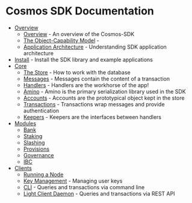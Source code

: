 # Cosmos SDK Documentation

- [Overview](overview) 
    - [Overview](overview/overview.md) - An overview of the Cosmos-SDK
    - [The Object-Capability Model](overview/capabilities.md) - 
    - [Application Architecture](overview/apps.md) - Understanding SDK
      application architecture
- [Install](install.md) - Install the SDK library and example applications
- [Core](core)
    - [The Store](core/store.md) - How to work with the database 
    - [Messages](core/messages.md) - Messages contain the content of a transaction
    - [Handlers](core/handlers.md) - Handlers are the workhorse of the app!
    - [Amino](core/amino.md) - Amino is the primary serialization library used in the SDK
    - [Accounts](core/accounts.md) - Accounts are the prototypical object kept in the store
    - [Transactions](core/transactions.md) - Transactions wrap messages and provide authentication
    - [Keepers](core/keepers.md) - Keepers are the interfaces between handlers
- [Modules](modules)
    - [Bank](modules/bank.md)
    - [Staking](modules/staking.md)
    - [Slashing](modules/slashing.md)
    - [Provisions](modules/provisions.md)
    - [Governance](modules/governance.md)
    - [IBC](modules/ibc.md)
- [Clients](clients)
    - [Running a Node](clients/node.md)
    - [Key Management](clients/keys.md) - Managing user keys
    - [CLI](clients/cli.md) - Queries and transactions via command line
    - [Light Client Daemon](clients/lcd.md) - Queries and transactions via REST
      API
